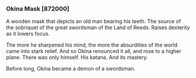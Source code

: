 ### Okina Mask [872000]

A wooden mask that depicts an old man bearing his teeth. The source of the sobriquet of the great swordsman of the Land of Reeds. Raises dexterity as it lowers focus.

The more he sharpened his mind, the more the absurdities of the world came into stark relief. And so Okina renounced it all, and rose to a higher plane. There was only himself. His katana. And its mastery.

Before long, Okina became a demon of a swordsman.